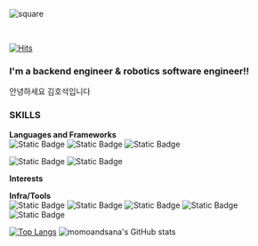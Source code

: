 ![square](https://capsule-render.vercel.app/api?type=waving&height=300&color=gradient&text=Hi%20I'm%20Ho%20Seok!)

<br>

[![Hits](https://hits.seeyoufarm.com/api/count/incr/badge.svg?url=https%3A%2F%2Fgithub.com%2Fmomoandsana%2Fhit-counter&count_bg=%23FFC000&title_bg=%23555555&icon=&icon_color=%23E7E7E7&title=hits&edge_flat=false)](https://hits.seeyoufarm.com)

### I'm a backend engineer & robotics software engineer!!

안녕하세요 김호석입니다

### SKILLS
**Languages and Frameworks**<br>
![Static Badge](https://img.shields.io/badge/java-%23000000?style=for-the-badge&logo=openjdk)
![Static Badge](https://img.shields.io/badge/spring-%236DB33F?style=for-the-badge&logo=spring&logoColor=white)
![Static Badge](https://img.shields.io/badge/javascript-F7DF1E?style=for-the-badge&logo=javascript&logoColor=white)


![Static Badge](https://img.shields.io/badge/c%2B%2B-00599C?style=for-the-badge&logo=cplusplus&logoColor=white)
![Static Badge](https://img.shields.io/badge/ros-22314E?style=for-the-badge&logo=ros&logoColor=white)

**Interests**




**Infra/Tools**
<br>
![Static Badge](https://img.shields.io/badge/rds-%23527FFF?style=for-the-badge&logo=amazonrds&logoColor=white)
![Static Badge](https://img.shields.io/badge/ec2-%23FF9900?style=for-the-badge&logo=amazonec2&logoColor=white)
![Static Badge](https://img.shields.io/badge/docker-%232496ED?style=for-the-badge&logo=%232496ED&logoColor=white)
![Static Badge](https://img.shields.io/badge/github%20actions-%232088FF?style=for-the-badge&logo=githubactions&logoColor=white)
![Static Badge](https://img.shields.io/badge/github-%23181717?style=for-the-badge&logo=github&logoColor=white)




[![Top Langs](https://github-readme-stats.vercel.app/api/top-langs/?username=momoandsana&layout=donut)](https://github.com/anuraghazra/github-readme-stats)
![momoandsana's GitHub stats](https://github-readme-stats.vercel.app/api?username=momoandsana&show_icons=true&theme=tokyonight)
